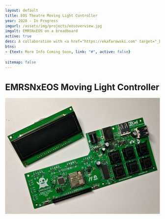 ```yaml
---
layout: default
title: EOS Theatre Moving Light Controller
year: 2020 - In Progress
imgurl: /assets/img/projects/eosoverview.jpg
imgalt: EMRSNxEOS on a breadboard
active: true
desc: A collaboration with <a href="https://ekafarowski.com" target="_blank">Emerson Kafarowski</a>, the EMRSNxEOS Moving Light Controller is an open-source portable programming wing for use with theatrical lighting systems. Lighting consoles are generally large and expensive, limiting their use in small and non-traditional venues. The goal is to build a customizable hardware platform for lighting designers that maintains the efficiency and ease of use granted by more expensive lighting consoles. The system is developed in C++ for the ESP32, and communicates with the EOS lighting software using Open Sound Control (OSC).
btns: 
- {text: More Info Coming Soon, link: "#", active: false}

sitemap: false
---
```

# EMRSNxEOS Moving Light Controller
<img src="/assets/img/projects/eosoverview.jpg" alt="{{ page.imgalt }}" class="profilePhoto largepic"/>